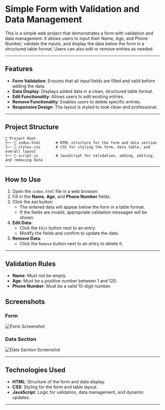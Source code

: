 # Simple Form with Validation and Data Management

This is a simple web project that demonstrates a form with validation and data management. It allows users to input their Name, Age, and Phone Number, validate the inputs, and display the data below the form in a structured table format. Users can also edit or remove entries as needed.

---

## Features

- **Form Validation**: Ensures that all input fields are filled and valid before adding the data.
- **Data Display**: Displays added data in a clean, structured table format.
- **Edit Functionality**: Allows users to edit existing entries.
- **Remove Functionality**: Enables users to delete specific entries.
- **Responsive Design**: The layout is styled to look clean and professional.

---

## Project Structure

```
📂 Project Root
├── 📄 index.html       # HTML structure for the form and data section
├── 📄 styles.css       # CSS for styling the form, data table, and overall layout
├── 📄 script.js        # JavaScript for validation, adding, editing, and removing data
```

---

## How to Use

1. Open the `index.html` file in a web browser.
2. Fill in the **Name**, **Age**, and **Phone Number** fields.
3. Click the `Add` button:
   - The entered data will appear below the form in a table format.
   - If the fields are invalid, appropriate validation messages will be shown.
4. **Edit Data**:
   - Click the `Edit` button next to an entry.
   - Modify the fields and confirm to update the data.
5. **Remove Data**:
   - Click the `Remove` button next to an entry to delete it.

---

## Validation Rules

- **Name**: Must not be empty.
- **Age**: Must be a positive number between 1 and 120.
- **Phone Number**: Must be a valid 10-digit number.

## Screenshots

### Form
![Form Screenshot](![image](https://github.com/user-attachments/assets/79612b1e-faea-438d-9bcc-f7b7b719ee18)
)

### Data Section
![Data Section Screenshot](![image](https://github.com/user-attachments/assets/7c159d26-38fc-4d04-9f3b-90f05ace5a14)
)

---

## Technologies Used

- **HTML**: Structure of the form and data display.
- **CSS**: Styling for the form and table layout.
- **JavaScript**: Logic for validation, data management, and dynamic updates.
---

